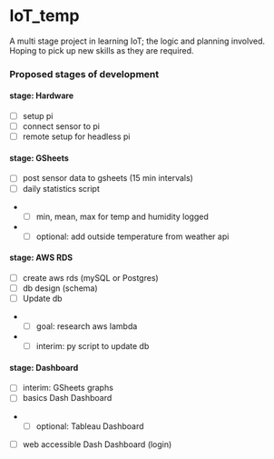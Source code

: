 # IoT_temp
A multi stage project in learning IoT; the logic and planning involved. <br>
Hoping to pick up new skills as they are required.

### Proposed stages of development
#### stage: Hardware
- [ ] setup pi
- [ ] connect sensor to pi
- [ ] remote setup for headless pi

#### stage: GSheets
- [ ] post sensor data to gsheets (15 min intervals)
- [ ] daily statistics script
- - [ ] min, mean, max for temp and humidity logged
- - [ ] optional: add outside temperature from weather api

#### stage: AWS RDS
- [ ] create aws rds (mySQL or Postgres)
- [ ] db design (schema)
- [ ] Update db
- - [ ] goal: research aws lambda
- - [ ] interim: py script to update db

#### stage: Dashboard
- [ ] interim: GSheets graphs
- [ ] basics Dash Dashboard
- - [ ] optional: Tableau Dashboard
- [ ] web accessible Dash Dashboard (login)
